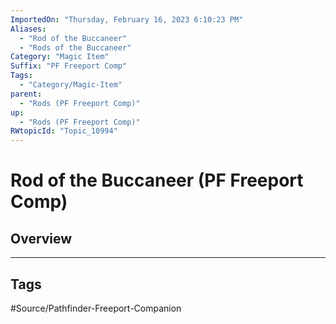 ```yaml
---
ImportedOn: "Thursday, February 16, 2023 6:10:23 PM"
Aliases:
  - "Rod of the Buccaneer"
  - "Rods of the Buccaneer"
Category: "Magic Item"
Suffix: "PF Freeport Comp"
Tags:
  - "Category/Magic-Item"
parent:
  - "Rods (PF Freeport Comp)"
up:
  - "Rods (PF Freeport Comp)"
RWtopicId: "Topic_10994"
---
```

# Rod of the Buccaneer (PF Freeport Comp)
## Overview

---
## Tags
#Source/Pathfinder-Freeport-Companion

